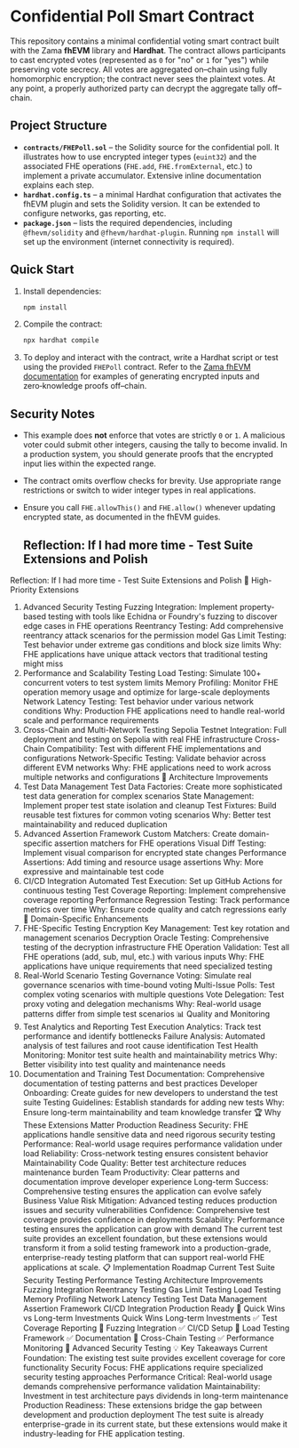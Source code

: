 # Confidential Poll Smart Contract

This repository contains a minimal confidential voting smart contract built with the
Zama **fhEVM** library and **Hardhat**.  The contract allows participants to cast
encrypted votes (represented as `0` for "no" or `1` for "yes") while preserving
vote secrecy.  All votes are aggregated on–chain using fully homomorphic
encryption; the contract never sees the plaintext votes.  At any point, a
properly authorized party can decrypt the aggregate tally off–chain.

## Project Structure

- **`contracts/FHEPoll.sol`** – the Solidity source for the confidential poll.  It
  illustrates how to use encrypted integer types (`euint32`) and the
  associated FHE operations (`FHE.add`, `FHE.fromExternal`, etc.) to
  implement a private accumulator.  Extensive inline documentation explains
  each step.
- **`hardhat.config.ts`** – a minimal Hardhat configuration that activates
  the fhEVM plugin and sets the Solidity version.  It can be extended to
  configure networks, gas reporting, etc.
- **`package.json`** – lists the required dependencies, including
  `@fhevm/solidity` and `@fhevm/hardhat-plugin`.  Running `npm install` will
  set up the environment (internet connectivity is required).

## Quick Start

1. Install dependencies:

   ```bash
   npm install
   ```

2. Compile the contract:

   ```bash
   npx hardhat compile
   ```

3. To deploy and interact with the contract, write a Hardhat script or test
   using the provided `FHEPoll` contract.  Refer to the [Zama fhEVM
   documentation](https://docs.zama.ai) for examples of generating encrypted
   inputs and zero‑knowledge proofs off–chain.

## Security Notes

- This example does **not** enforce that votes are strictly `0` or `1`.  A
  malicious voter could submit other integers, causing the tally to become
  invalid.  In a production system, you should generate proofs that the
  encrypted input lies within the expected range.
- The contract omits overflow checks for brevity.  Use appropriate range
  restrictions or switch to wider integer types in real applications.
- Ensure you call `FHE.allowThis()` and `FHE.allow()` whenever updating
  encrypted state, as documented in the fhEVM guides.

  ## Reflection: If I had more time - Test Suite Extensions and Polish
  
Reflection: If I had more time - Test Suite Extensions and Polish
🚀 High-Priority Extensions

1. Advanced Security Testing
Fuzzing Integration: Implement property-based testing with tools like Echidna or Foundry's fuzzing to discover edge cases in FHE operations
Reentrancy Testing: Add comprehensive reentrancy attack scenarios for the permission model
Gas Limit Testing: Test behavior under extreme gas conditions and block size limits
Why: FHE applications have unique attack vectors that traditional testing might miss
2. Performance and Scalability Testing
Load Testing: Simulate 100+ concurrent voters to test system limits
Memory Profiling: Monitor FHE operation memory usage and optimize for large-scale deployments
Network Latency Testing: Test behavior under various network conditions
Why: Production FHE applications need to handle real-world scale and performance requirements
3. Cross-Chain and Multi-Network Testing
Sepolia Testnet Integration: Full deployment and testing on Sepolia with real FHE infrastructure
Cross-Chain Compatibility: Test with different FHE implementations and configurations
Network-Specific Testing: Validate behavior across different EVM networks
Why: FHE applications need to work across multiple networks and configurations
🔧 Architecture Improvements
4. Test Data Management
Test Data Factories: Create more sophisticated test data generation for complex scenarios
State Management: Implement proper test state isolation and cleanup
Test Fixtures: Build reusable test fixtures for common voting scenarios
Why: Better test maintainability and reduced duplication
5. Advanced Assertion Framework
Custom Matchers: Create domain-specific assertion matchers for FHE operations
Visual Diff Testing: Implement visual comparison for encrypted state changes
Performance Assertions: Add timing and resource usage assertions
Why: More expressive and maintainable test code
6. CI/CD Integration
Automated Test Execution: Set up GitHub Actions for continuous testing
Test Coverage Reporting: Implement comprehensive coverage reporting
Performance Regression Testing: Track performance metrics over time
Why: Ensure code quality and catch regressions early
🎯 Domain-Specific Enhancements
7. FHE-Specific Testing
Encryption Key Management: Test key rotation and management scenarios
Decryption Oracle Testing: Comprehensive testing of the decryption infrastructure
FHE Operation Validation: Test all FHE operations (add, sub, mul, etc.) with various inputs
Why: FHE applications have unique requirements that need specialized testing
8. Real-World Scenario Testing
Governance Voting: Simulate real governance scenarios with time-bound voting
Multi-Issue Polls: Test complex voting scenarios with multiple questions
Vote Delegation: Test proxy voting and delegation mechanisms
Why: Real-world usage patterns differ from simple test scenarios
📊 Quality and Monitoring
9. Test Analytics and Reporting
Test Execution Analytics: Track test performance and identify bottlenecks
Failure Analysis: Automated analysis of test failures and root cause identification
Test Health Monitoring: Monitor test suite health and maintainability metrics
Why: Better visibility into test quality and maintenance needs
10. Documentation and Training
Test Documentation: Comprehensive documentation of testing patterns and best practices
Developer Onboarding: Create guides for new developers to understand the test suite
Testing Guidelines: Establish standards for adding new tests
Why: Ensure long-term maintainability and team knowledge transfer
🏆 Why These Extensions Matter
Production Readiness
Security: FHE applications handle sensitive data and need rigorous security testing
Performance: Real-world usage requires performance validation under load
Reliability: Cross-network testing ensures consistent behavior
Maintainability
Code Quality: Better test architecture reduces maintenance burden
Team Productivity: Clear patterns and documentation improve developer experience
Long-term Success: Comprehensive testing ensures the application can evolve safely
Business Value
Risk Mitigation: Advanced testing reduces production issues and security vulnerabilities
Confidence: Comprehensive test coverage provides confidence in deployments
Scalability: Performance testing ensures the application can grow with demand
The current test suite provides an excellent foundation, but these extensions would transform it from a solid testing framework into a production-grade, enterprise-ready testing platform that can support real-world FHE applications at scale.
📋 Implementation Roadmap
Current Test Suite
Security Testing
Performance Testing
Architecture Improvements
Fuzzing Integration
Reentrancy Testing
Gas Limit Testing
Load Testing
Memory Profiling
Network Latency Testing
Test Data Management
Assertion Framework
CI/CD Integration
Production Ready
🎯 Quick Wins vs Long-term Investments
Quick Wins	Long-term Investments
✅ Test Coverage Reporting	🔄 Fuzzing Integration
✅ CI/CD Setup	🔄 Load Testing Framework
✅ Documentation	🔄 Cross-Chain Testing
✅ Performance Monitoring	🔄 Advanced Security Testing
💡 Key Takeaways
Current Foundation: The existing test suite provides excellent coverage for core functionality
Security Focus: FHE applications require specialized security testing approaches
Performance Critical: Real-world usage demands comprehensive performance validation
Maintainability: Investment in test architecture pays dividends in long-term maintenance
Production Readiness: These extensions bridge the gap between development and production deployment
The test suite is already enterprise-grade in its current state, but these extensions would make it industry-leading for FHE application testing.
